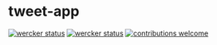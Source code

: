 # tweet-app

[![wercker status](https://app.wercker.com/status/9cac93950da19c6b6ae466fc53458cd0/s/master "wercker status")](https://app.wercker.com/project/byKey/9cac93950da19c6b6ae466fc53458cd0)       [![wercker status](https://app.wercker.com/status/9cac93950da19c6b6ae466fc53458cd0/m/master "wercker status")](https://app.wercker.com/project/byKey/9cac93950da19c6b6ae466fc53458cd0)   [![contributions welcome](https://img.shields.io/badge/contributions-welcome-brightgreen.svg?style=flat)](https://github.com/dwyl/esta/issues)


